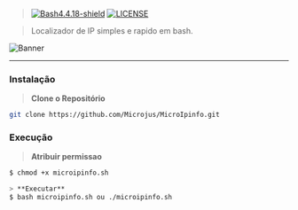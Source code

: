 > [![Bash4.4.18-shield]](http://tldp.org/LDP/abs/html/bashver4.html#AEN21220) [![LICENSE](https://img.shields.io/badge/Licen%C3%A7a-MIT-brightgreen.svg)](https://github.com/Microjus/Micro-Calc/blob/main/LICENSE)

> Localizador de IP simples e rapido em bash.
 
![Banner]

----
### Instalação
> **Clone o Repositório**
```bash
git clone https://github.com/Microjus/MicroIpinfo.git
```
### Execução
> **Atribuir permissao**
```bash
$ chmod +x microipinfo.sh

> **Executar**
$ bash microipinfo.sh ou ./microipinfo.sh
```
[Banner]: https://github.com/Microjus/MicroIpinfo/blob/main/microipinfo.png.PNG
[Bash4.4.18-shield]: https://img.shields.io/badge/Bash-4.4.18%2B-brightgreen.svg "Bash 4.4.18 Ou superior"
